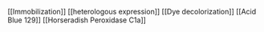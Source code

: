 [[Immobilization]]
[[heterologous expression]]
[[Dye decolorization]]
[[Acid Blue 129]]
[[Horseradish Peroxidase C1a]]
